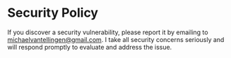 # Security Policy

If you discover a security vulnerability, please report it by emailing to michaelvantellingen@gmail.com. 
I take all security concerns seriously and will respond promptly to evaluate and address the issue.
